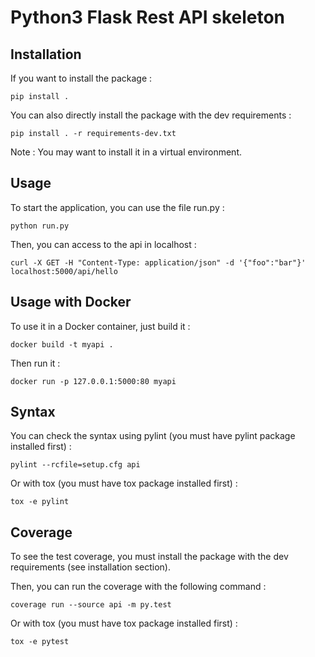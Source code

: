# Python3 Flask Rest API skeleton

## Installation

If you want to install the package :

```
pip install .
```

You can also directly install the package with the dev requirements :

```
pip install . -r requirements-dev.txt
```

Note : You may want to install it in a virtual environment.

## Usage

To start the application, you can use the file run.py :

```
python run.py
```

Then, you can access to the api in localhost :

```
curl -X GET -H "Content-Type: application/json" -d '{"foo":"bar"}' localhost:5000/api/hello
```

## Usage with Docker

To use it in a Docker container, just build it :

```
docker build -t myapi .
```

Then run it :

```
docker run -p 127.0.0.1:5000:80 myapi
```

## Syntax

You can check the syntax using pylint (you must have pylint package installed first) :

```
pylint --rcfile=setup.cfg api
```

Or with tox (you must have tox package installed first) :

```
tox -e pylint
```

## Coverage

To see the test coverage, you must install the package with the dev requirements (see installation section).

Then, you can run the coverage with the following command :

```
coverage run --source api -m py.test
```

Or with tox (you must have tox package installed first) :

```
tox -e pytest
```
